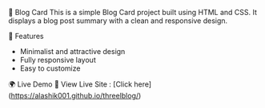 📝 Blog Card
This is a simple Blog Card project built using HTML and CSS. It displays a blog post summary with a clean and responsive design.

📌 Features
* Minimalist and attractive design
* Fully responsive layout
* Easy to customize

🌍 Live Demo
🔗 View Live Site : [Click here] (https://alashik001.github.io/threelblog/)
